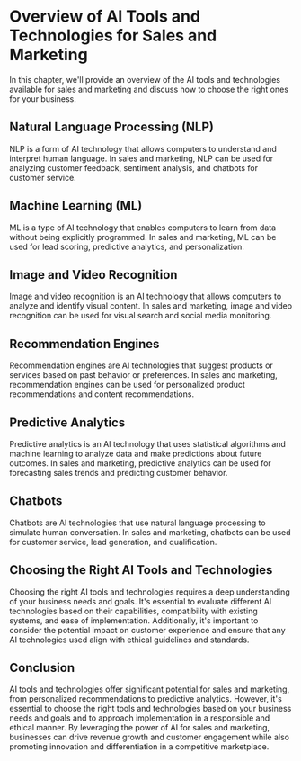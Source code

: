 # Overview of AI Tools and Technologies for Sales and Marketing

In this chapter, we'll provide an overview of the AI tools and technologies available for sales and marketing and discuss how to choose the right ones for your business.

Natural Language Processing (NLP)
---------------------------------

NLP is a form of AI technology that allows computers to understand and interpret human language. In sales and marketing, NLP can be used for analyzing customer feedback, sentiment analysis, and chatbots for customer service.

Machine Learning (ML)
---------------------

ML is a type of AI technology that enables computers to learn from data without being explicitly programmed. In sales and marketing, ML can be used for lead scoring, predictive analytics, and personalization.

Image and Video Recognition
---------------------------

Image and video recognition is an AI technology that allows computers to analyze and identify visual content. In sales and marketing, image and video recognition can be used for visual search and social media monitoring.

Recommendation Engines
----------------------

Recommendation engines are AI technologies that suggest products or services based on past behavior or preferences. In sales and marketing, recommendation engines can be used for personalized product recommendations and content recommendations.

Predictive Analytics
--------------------

Predictive analytics is an AI technology that uses statistical algorithms and machine learning to analyze data and make predictions about future outcomes. In sales and marketing, predictive analytics can be used for forecasting sales trends and predicting customer behavior.

Chatbots
--------

Chatbots are AI technologies that use natural language processing to simulate human conversation. In sales and marketing, chatbots can be used for customer service, lead generation, and qualification.

Choosing the Right AI Tools and Technologies
--------------------------------------------

Choosing the right AI tools and technologies requires a deep understanding of your business needs and goals. It's essential to evaluate different AI technologies based on their capabilities, compatibility with existing systems, and ease of implementation. Additionally, it's important to consider the potential impact on customer experience and ensure that any AI technologies used align with ethical guidelines and standards.

Conclusion
----------

AI tools and technologies offer significant potential for sales and marketing, from personalized recommendations to predictive analytics. However, it's essential to choose the right tools and technologies based on your business needs and goals and to approach implementation in a responsible and ethical manner. By leveraging the power of AI for sales and marketing, businesses can drive revenue growth and customer engagement while also promoting innovation and differentiation in a competitive marketplace.
